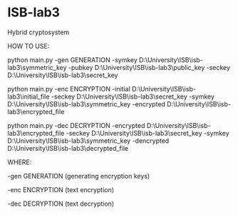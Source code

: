 # ISB-lab3
Hybrid cryptosystem

HOW TO USE:

   python main.py -gen GENERATION -symkey D:\University\ISB\isb-lab3\symmetric_key -pubkey D:\University\ISB\isb-lab3\public_key -seckey D:\University\ISB\isb-lab3\secret_key

   python main.py -enc ENCRYPTION -initial D:\University\ISB\isb-lab3\initial_file -seckey D:\University\ISB\isb-lab3\secret_key -symkey D:\University\ISB\isb-lab3\symmetric_key -encrypted D:\University\ISB\isb-lab3\encrypted_file

   python main.py -dec DECRYPTION -encrypted D:\University\ISB\isb-lab3\encrypted_file -seckey D:\University\ISB\isb-lab3\secret_key -symkey D:\University\ISB\isb-lab3\symmetric_key -dencrypted D:\University\ISB\isb-lab3\decrypted_file

WHERE:

  -gen GENERATION (generating encryption keys)
  
  -enc ENCRYPTION (text encryption)
  
  -dec DECRYPTION (text decryption)
